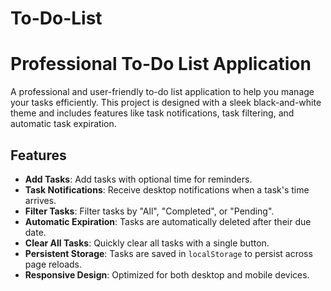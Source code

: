 # To-Do-List
# Professional To-Do List Application

A professional and user-friendly to-do list application to help you manage your tasks efficiently. This project is designed with a sleek black-and-white theme and includes features like task notifications, task filtering, and automatic task expiration.

## Features

- **Add Tasks**: Add tasks with optional time for reminders.
- **Task Notifications**: Receive desktop notifications when a task's time arrives.
- **Filter Tasks**: Filter tasks by "All", "Completed", or "Pending".
- **Automatic Expiration**: Tasks are automatically deleted after their due date.
- **Clear All Tasks**: Quickly clear all tasks with a single button.
- **Persistent Storage**: Tasks are saved in `localStorage` to persist across page reloads.
- **Responsive Design**: Optimized for both desktop and mobile devices.

